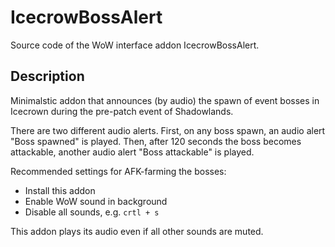 # IcecrowBossAlert

Source code of the WoW interface addon IcecrowBossAlert.

## Description

Minimalstic addon that announces (by audio) the spawn of event bosses in Icecrown during the pre-patch event of Shadowlands.

There are two different audio alerts. First, on any boss spawn, an audio alert "Boss spawned" is played. Then, after 120 seconds the boss becomes attackable, another audio alert "Boss attackable" is played.

Recommended settings for AFK-farming the bosses:
- Install this addon
- Enable WoW sound in background
- Disable all sounds, e.g. `crtl + s`

This addon plays its audio even if all other sounds are muted.
